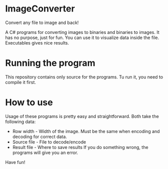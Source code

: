 # ImageConverter
Convert any file to image and back!

A C# programs for converting images to binaries and binaries to images. It has no purpose, just for fun. You can use it to visualize data inside the file. 
Executables gives nice results.

# Running the program
This repository contains only source for the programs. Tu run it, you need to compile it first.

# How to use
Usage of these programs is pretty easy and straightforward. Both take the following data:
 - Row width - Width of the image. Must be the same when encoding and decoding for correct data.
 - Source file - File to decode/encode
 - Result file - Where to save results
If you do something wrong, the programs will give you an error.

Have fun!
